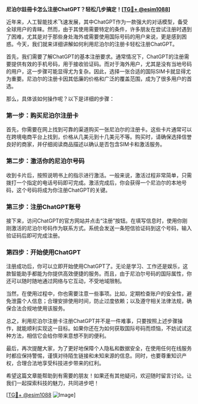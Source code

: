 **尼泊尔註冊卡怎么注册ChatGPT？轻松几步搞定！[[TG💪+ @esim1088](https://t.me/s/esim1088)]**

近年来，人工智能技术飞速发展，其中ChatGPT作为一款强大的对话模型，备受全球用户的青睐。然而，由于其使用需要特定的条件，许多朋友在尝试注册时遇到了困难，尤其是对于那些身处海外或需要使用国际号码的用户来说，更是感到困惑。今天，我们就来详细讲解如何利用尼泊尔的注册卡轻松注册ChatGPT。

首先，我们需要了解ChatGPT的基本注册要求。通常情况下，ChatGPT的注册需要提供有效的手机号码，用于接收验证码。而对于海外用户，尤其是没有当地号码的用户，这一步骤可能显得尤为复杂。因此，选择一张合适的国际SIM卡就显得尤为重要。尼泊尔的注册卡因其低廉的价格和广泛的覆盖范围，成为了很多用户的首选。

那么，具体该如何操作呢？以下是详细的步骤：

### 第一步：购买尼泊尔注册卡

首先，你需要在网上找到可靠的渠道购买一张尼泊尔的注册卡。这些卡片通常可以在跨境电商平台上找到，价格从几美元到十几美元不等。购买时，请确保选择信誉良好的商家，并仔细阅读商品描述以确认是否包含SIM卡和激活服务。

### 第二步：激活你的尼泊尔号码

收到卡片后，按照说明书上的指示进行激活。一般来说，激活过程非常简单，只需拨打一个指定的电话号码即可完成。激活完成后，你会获得一个尼泊尔的本地号码，这个号码将成为你注册ChatGPT的关键。

### 第三步：注册ChatGPT账号

接下来，访问ChatGPT的官方网站并点击“注册”按钮。在填写信息时，使用你刚刚激活的尼泊尔号码作为联系方式。系统会发送一条短信验证码到这个号码，输入验证码后即可完成注册。

### 第四步：开始使用ChatGPT

注册成功后，你可以立即开始使用ChatGPT了。无论是学习、工作还是娱乐，这款智能助手都能为你提供高效便捷的服务。而且，由于尼泊尔号码的国际属性，你还可以随时随地通过网络与它互动，不受地域限制。

当然，在使用过程中，你也需要注意一些事项。比如，定期检查账户的安全性，避免泄露个人信息；合理安排使用时间，防止过度依赖；以及遵守相关法律法规，确保合法合规地使用该服务。

总之，利用尼泊尔注册卡注册ChatGPT并不是一件难事，只要按照上述步骤操作，就能顺利实现这一目标。如果你还在为如何获取国际号码而烦恼，不妨试试这种方法，相信它会给你带来意想不到的便利。

最后，再次提醒大家，为了更好地保障个人隐私和数据安全，在使用任何在线服务时都应保持警惕，谨慎对待陌生链接和未知来源的信息。同时，也要尊重知识产权，合理合法地享受科技进步带来的红利。

希望这篇文章能帮助到有需要的朋友！如果还有其他疑问，欢迎随时留言讨论。让我们一起探索科技的魅力，共同进步吧！

[[TG💪+ @esim1088](https://t.me/s/esim1088) ![Image](https://i.postimg.cc/4NQfJmqS/Snipaste-2025-05-13-00-14-12.png)]
